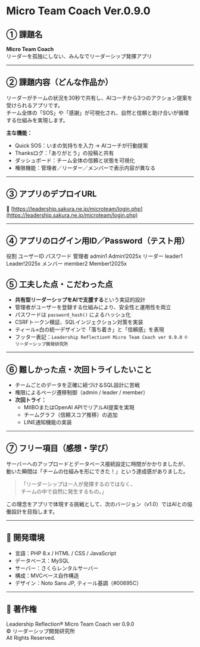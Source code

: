 # Micro Team Coach Ver.0.9.0

## ① 課題名
**Micro Team Coach**  
リーダーを孤独にしない、みんなでリーダーシップ発揮アプリ

---

## ② 課題内容（どんな作品か）
リーダーがチームの状況を30秒で共有し、AIコーチから3つのアクション提案を受けられるアプリです。  
チーム全体の「SOS」や「感謝」が可視化され、自然と信頼と助け合いが循環する仕組みを実現します。  

**主な機能：**
- Quick SOS：いまの気持ちを入力 → AIコーチが行動提案  
- Thanksログ：「ありがとう」の投稿と共有  
- ダッシュボード：チーム全体の信頼と状態を可視化  
- 権限機能：管理者／リーダー／メンバーで表示内容が異なる  

---

## ③ アプリのデプロイURL
🔗 [https://leadership.sakura.ne.jp/microteam/login.php](https://leadership.sakura.ne.jp/microteam/login.php)

---

## ④ アプリのログイン用ID／Password（テスト用）

役割	ユーザーID	パスワード
管理者	admin1	Admin!2025x
リーダー	leader1	Leader!2025x
メンバー	member2	Member!2025x

## ⑤ 工夫した点・こだわった点
- **共有型リーダーシップをAIで支援する**という実証的設計  
- 管理者がユーザーを登録する仕組みにより、安全性と運用性を両立  
- パスワードは `password_hash()` によるハッシュ化  
- CSRFトークン検証、SQLインジェクション対策を実装  
- ティール×白の統一デザインで「落ち着き」と「信頼感」を表現  
- フッター表記：`Leadership Reflection® Micro Team Coach ver 0.9.0 © リーダーシップ開発研究所`

---

## ⑥ 難しかった点・次回トライしたいこと
- チームごとのデータを正確に紐づけるSQL設計に苦戦  
- 権限によるページ遷移制御（admin / leader / member）  
- **次回トライ：**
  - MIIBOまたはOpenAI APIでリアルAI提案を実現  
  - チームグラフ（信頼スコア推移）の追加  
  - LINE通知機能の実装  

---

## ⑦ フリー項目（感想・学び）
サーバーへのアップロードとデータベース接続設定に時間がかかりましたが、  
動いた瞬間は「チームの仕組みを形にできた！」という達成感がありました。  

> 「リーダーシップは一人が発揮するのではなく、  
> チームの中で自然に発生するもの。」  

この理念をアプリで体現する挑戦として、次のバージョン（v1.0）ではAIとの協働設計を目指します。  

---

## 🧪 開発環境
- 言語：PHP 8.x / HTML / CSS / JavaScript  
- データベース：MySQL  
- サーバー：さくらレンタルサーバー  
- 構成：MVCベース自作構造  
- デザイン：Noto Sans JP, ティール基調（#00695C）  

---

## 🪪 著作権
Leadership Reflection® 
Micro Team Coach ver 0.9.0  
© リーダーシップ開発研究所  
All Rights Reserved.
